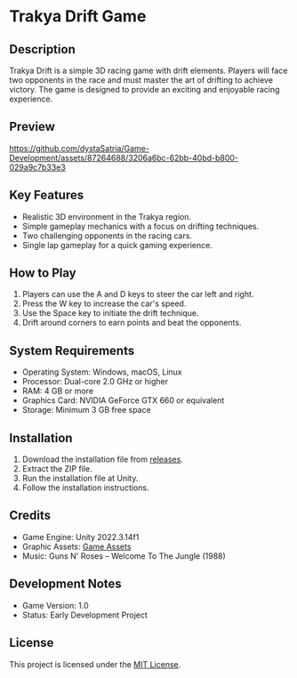 # Trakya Drift Game

## Description
Trakya Drift is a simple 3D racing game with drift elements. Players will face two opponents in the race and must master the art of drifting to achieve victory. The game is designed to provide an exciting and enjoyable racing experience.

## Preview

https://github.com/dystaSatria/Game-Development/assets/87264688/3206a6bc-62bb-40bd-b800-029a9c7b33e3


## Key Features
- Realistic 3D environment in the Trakya region.
- Simple gameplay mechanics with a focus on drifting techniques.
- Two challenging opponents in the racing cars.
- Single lap gameplay for a quick gaming experience.

## How to Play
1. Players can use the A and D keys to steer the car left and right.
2. Press the W key to increase the car's speed.
3. Use the Space key to initiate the drift technique.
4. Drift around corners to earn points and beat the opponents.

## System Requirements
- Operating System: Windows, macOS, Linux
- Processor: Dual-core 2.0 GHz or higher
- RAM: 4 GB or more
- Graphics Card: NVIDIA GeForce GTX 660 or equivalent
- Storage: Minimum 3 GB free space

## Installation
1. Download the installation file from [releases](https://t.me/c/1990722568/7).
2. Extract the ZIP file.
3. Run the installation file at Unity.
4. Follow the installation instructions.

## Credits
- Game Engine: Unity 2022.3.14f1
- Graphic Assets: [Game Assets](https://t.me/c/1990722568/2)
- Music: Guns N' Roses – Welcome To The Jungle (1988)


## Development Notes
- Game Version: 1.0
- Status: Early Development Project


## License

This project is licensed under the [MIT License]().
